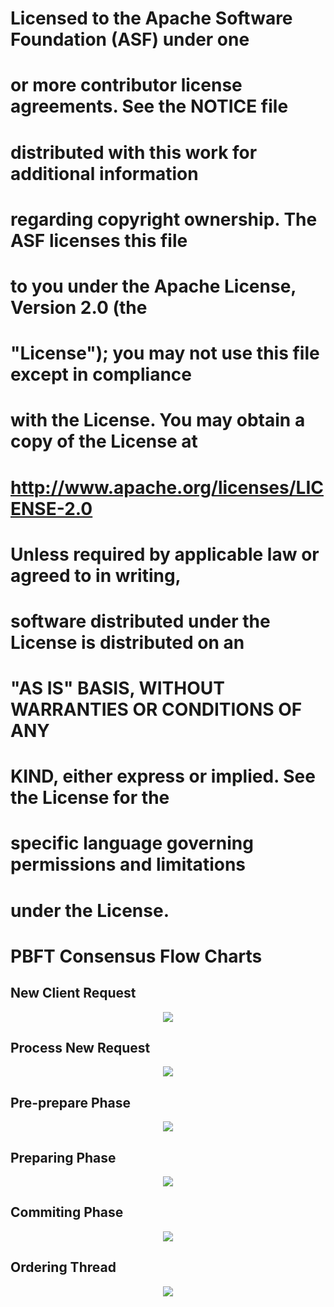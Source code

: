 #
# Licensed to the Apache Software Foundation (ASF) under one
# or more contributor license agreements.  See the NOTICE file
# distributed with this work for additional information
# regarding copyright ownership.  The ASF licenses this file
# to you under the Apache License, Version 2.0 (the
# "License"); you may not use this file except in compliance
# with the License.  You may obtain a copy of the License at
#
#  http://www.apache.org/licenses/LICENSE-2.0
#
# Unless required by applicable law or agreed to in writing,
# software distributed under the License is distributed on an
# "AS IS" BASIS, WITHOUT WARRANTIES OR CONDITIONS OF ANY
# KIND, either express or implied.  See the License for the
# specific language governing permissions and limitations
# under the License.
# 

# PBFT Consensus Flow Charts

## New Client Request
<div align=center>
<img src="https://github.com/resilientdb/resilientdb/blob/master/platform/consensus/ordering/img/PBFT_1.png">
</div>

## Process New Request
<div align=center>
<img src="https://github.com/resilientdb/resilientdb/blob/master/platform/consensus/ordering/img/PBFT_2.png">
</div>

## Pre-prepare Phase
<div align=center>
<img src="https://github.com/resilientdb/resilientdb/blob/master/platform/consensus/ordering/img/PBFT_3.png">
</div>

## Preparing Phase
<div align=center>
<img src="https://github.com/resilientdb/resilientdb/blob/master/platform/consensus/ordering/img/PBFT_4.png">
</div>

## Commiting Phase
<div align=center>
<img src="https://github.com/resilientdb/resilientdb/blob/master/platform/consensus/ordering/img/PBFT_5.png">
</div>

## Ordering Thread
<div align=center>
<img src="https://github.com/resilientdb/resilientdb/blob/master/platform/consensus/ordering/img/PBFT_6.png">
</div>
